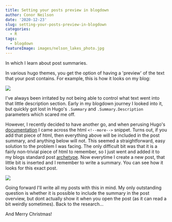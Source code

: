 ```yaml
---
title: Setting your posts preview in blogdown
author: Conor Neilson
date: '2020-12-23'
slug: setting-your-posts-preview-in-blogdown
categories:
  - R
tags:
  - blogdown
featureImage: images/nelson_lakes_photo.jpg
---
```


In which I learn about post summaries.

<!--more-->

In various hugo themes, you get the option of having a 'preview' of the text that your post contains. For example, this is how it looks on my blog:

![](/post/2020-12-23-setting-your-posts-preview-in-blogdown_files/post-preview.png)

I've always been irritated by not being able to control what text went into that little description section. Early in my blogdown journey I looked into it, but quickly got lost in Hugo's `.Summary` and `.Summary.Description` parameters which scared me off. 

However, I recently decided to have another go, and when perusing Hugo's [documentation](https://gohugo.io/content-management/summaries/) I came across the html `<!--more-->` snippet. Turns out, if you add that piece of html, then everything above will be included in the post summary, and anything below will not. This seemed a straightforward, easy solution to the problem I was facing. The only difficult bit was that it is a fairly non-trivial piece of html to remember, so I just went and added it to my blogs standard post [archetype](https://github.com/condwanaland/Still-the-Data/blob/master/themes/silhouette-hugo/archetypes/post.md). Now everytime I create a new post, that little bit is inserted and I remember to write a summary. You can see how it looks for this exact post.

![](/post/2020-12-23-setting-your-posts-preview-in-blogdown_files/new-post-preview.png)

Going forward I'll write all my posts with this in mind. My only outstanding question is whether it is possible to include the summary in the post overview, but dont actually show it when you open the post (as it can read a bit weirdly sometimes). Back to the research...

And Merry Christmas!
